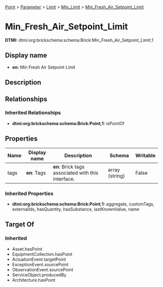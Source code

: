 [Point](../../../Point.md) > [Parameter](../../Parameter.md) > [Limit](../Limit.md) > [Min_Limit](Min_Limit.md) > [Min_Fresh_Air_Setpoint_Limit](.)
# Min_Fresh_Air_Setpoint_Limit
**DTMI:** dtmi:org:brickschema:schema:Brick:Min_Fresh_Air_Setpoint_Limit;1
## Display name
- **en:** Min Fresh Air Setpoint Limit
## Description
## Relationships
### Inherited Relationships
* **dtmi:org:brickschema:schema:Brick:Point;1:** isPointOf
## Properties
|Name|Display name|Description|Schema|Writable|
|-|-|-|-|-|
|tags|**en**: Tags|**en**: Brick tags associated with this interface.|array (string)|False|
### Inherited Properties
* **dtmi:org:brickschema:schema:Brick:Point;1:** aggregate, customTags, externalIds, hasQuantity, hasSubstance, lastKnownValue, name
## Target Of
### Inherited
* Asset.hasPoint
* EquipmentCollection.hasPoint
* ActuationEvent.targetPoint
* ExceptionEvent.sourcePoint
* ObservationEvent.sourcePoint
* ServiceObject.producedBy
* Architecture.hasPoint
